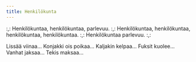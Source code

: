 ```yaml
---
title: Henkilökunta
---
```


:,: Henkilökuntaa, henkilökuntaa, parlevuu. :,:
Henkilökuntaa, henkilökuntaa,
henkilökuntaa, henkilökuntaa.
:,: Henkilökuntaa parlevuu. :,:

Lissää viinaa...
Konjakki ois poikaa...
Kaljakin kelpaa...
Fuksit kuolee...
Vanhat jaksaa...
Tekis maksaa...
